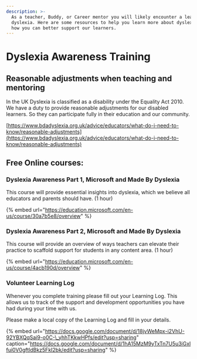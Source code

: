 ```yaml
---
description: >-
  As a teacher, Buddy, or Career mentor you will likely encounter a learner with
  dyslexia. Here are some resources to help you learn more about dyslexia and
  how you can better support our learners.
---
```


# Dyslexia Awareness Training

## Reasonable adjustments when teaching and mentoring

In the UK Dyslexia is classified as a disability under the Equality Act 2010. We have a duty to provide reasonable adjustments for our disabled learners. So they can participate fully in their education and our community.

[https://www.bdadyslexia.org.uk/advice/educators/what-do-i-need-to-know/reasonable-adjustments](https://www.bdadyslexia.org.uk/advice/educators/what-do-i-need-to-know/reasonable-adjustments)

## Free Online courses:

### Dyslexia Awareness Part 1, Microsoft and Made By Dyslexia

This course will provide essential insights into dyslexia, which we believe all educators and parents should have. \(1 hour\)

{% embed url="https://education.microsoft.com/en-us/course/30a7b5e8/overview" %}

### Dyslexia Awareness Part 2, Microsoft and Made By Dyslexia 

This course will provide an overview of ways teachers can elevate their practice to scaffold support for students in any content area. \(1 hour\) 

{% embed url="https://education.microsoft.com/en-us/course/4acb190d/overview" %}

### Volunteer Learning Log

Whenever you complete training please fill out your Learning Log. This allows us to track of the support and development opportunities you have had during your time with us.   
  
Please make a local copy of the Learning Log and fill in your details.  

{% embed url="https://docs.google.com/document/d/18jvWeMpx-i2VhU-92YBXQqSai9-o0C-\_yhhTKkwHPfs/edit?usp=sharing" caption="https://docs.google.com/document/d/1hA15MzM9yTxTn7U5u3iGxlfui0V0gftldBkz5FkI2bk/edit?usp=sharing" %}



